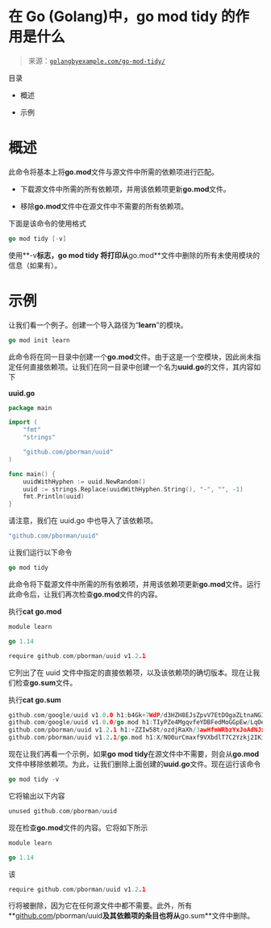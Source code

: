 <!--yml

类别：未分类

日期：2024-10-13 06:29:36

-->

# 在 Go (Golang)中，go mod tidy 的作用是什么

> 来源：[`golangbyexample.com/go-mod-tidy/`](https://golangbyexample.com/go-mod-tidy/)

目录

+   概述

+   示例

# **概述**

此命令将基本上将**go.mod**文件与源文件中所需的依赖项进行匹配。

+   下载源文件中所需的所有依赖项，并用该依赖项更新**go.mod**文件。

+   移除**go.mod**文件中在源文件中不需要的所有依赖项。

下面是该命令的使用格式

```go
go mod tidy [-v]
```

使用**-v**标志，go mod tidy 将打印从**go.mod**文件中删除的所有未使用模块的信息（如果有）。

# **示例**

让我们看一个例子。创建一个导入路径为“**learn**”的模块。

```go
go mod init learn
```

此命令将在同一目录中创建一个**go.mod**文件。由于这是一个空模块，因此尚未指定任何直接依赖项。让我们在同一目录中创建一个名为**uuid.go**的文件，其内容如下

**uuid.go**

```go
package main

import (
	"fmt"
	"strings"

	"github.com/pborman/uuid"
)

func main() {
	uuidWithHyphen := uuid.NewRandom()
	uuid := strings.Replace(uuidWithHyphen.String(), "-", "", -1)
	fmt.Println(uuid)
}
```

请注意，我们在 uuid.go 中也导入了该依赖项。

```go
"github.com/pborman/uuid"
```

让我们运行以下命令

```go
go mod tidy
```

此命令将下载源文件中所需的所有依赖项，并用该依赖项更新**go.mod**文件。运行此命令后，让我们再次检查**go.mod**文件的内容。

执行**cat go.mod**

```go
module learn

go 1.14

require github.com/pborman/uuid v1.2.1
```

它列出了在 uuid 文件中指定的直接依赖项，以及该依赖项的确切版本。现在让我们检查**go.sum**文件。

执行**cat go.sum**

```go
github.com/google/uuid v1.0.0 h1:b4Gk+7WdP/d3HZH8EJsZpvV7EtDOgaZLtnaNGIu1adA=
github.com/google/uuid v1.0.0/go.mod h1:TIyPZe4MgqvfeYDBFedMoGGpEw/LqOeaOT+nhxU+yHo=
github.com/pborman/uuid v1.2.1 h1:+ZZIw58t/ozdjRaXh/3awHfmWRbzYxJoAdNJxe/3pvw=
github.com/pborman/uuid v1.2.1/go.mod h1:X/NO0urCmaxf9VXbdlT7C2Yzkj2IKimNn4k+gtPdI/k=
```

现在让我们再看一个示例，如果**go mod tidy**在源文件中不需要，则会从**go.mod**文件中移除依赖项。为此，让我们删除上面创建的**uuid.go**文件。现在运行该命令

```go
go mod tidy -v
```

它将输出以下内容

```go
unused github.com/pborman/uuid
```

现在检查**go.mod**文件的内容。它将如下所示

```go
module learn

go 1.14
```

该

```go
require github.com/pborman/uuid v1.2.1
```

行将被删除，因为它在任何源文件中都不需要。此外，所有**[github.com](http://github.com)/pborman/uuid**及其依赖项的条目也将从**go.sum**文件中删除。


